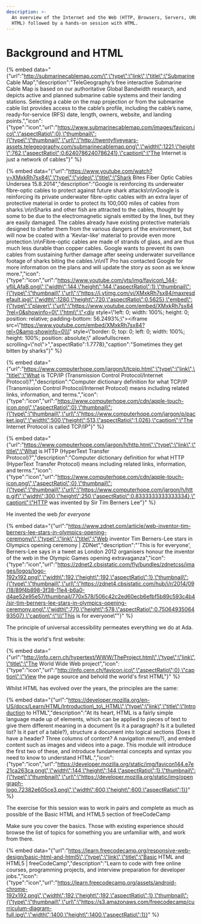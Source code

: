 ```yaml
---
description: >-
  An overview of the Internet and the Web (HTTP, Browsers, Servers, URLs and
  HTML) followed by a hands-on session with HTML.
---
```


# Background and HTML

{% embed data="{\"url\":\"http://submarinecablemap.com/\",\"type\":\"link\",\"title\":\"Submarine Cable Map\",\"description\":\"TeleGeography’s free interactive Submarine Cable Map is based on our authoritative Global Bandwidth research, and depicts active and planned submarine cable systems and their landing stations. Selecting a cable on the map projection or from the submarine cable list provides access to the cable’s profile, including the cable’s name, ready-for-service \(RFS\) date, length, owners, website, and landing points.\",\"icon\":{\"type\":\"icon\",\"url\":\"https://www.submarinecablemap.com/images/favicon.ico\",\"aspectRatio\":0},\"thumbnail\":{\"type\":\"thumbnail\",\"url\":\"http://twentyfiveyears-assets.telegeography.com/submarinecablemap.png\",\"width\":1221,\"height\":762,\"aspectRatio\":0.6240786240786241},\"caption\":\"The Internet is just a network of cables\"}" %}

{% embed data="{\"url\":\"https://www.youtube.com/watch?v=XMxkRh7sx84\",\"type\":\"video\",\"title\":\"Shark Bites Fiber Optic Cables Undersea 15.8.2014\",\"description\":\"Google is reinforcing its underwater fibre-optic cables to protect against future shark attacks\\n\\nGoogle is reinforcing its private underwater fibre-optic cables with an extra layer of protective material in order to protect its 100,000 miles of cables from sharks.\\n\\nSharks and other fish are attracted to the cables, thought by some to be due to the electromagnetic signals emitted by the lines, but they are easily damaged. The cables already have existing protective materials designed to shelter them from the various dangers of the environment, but will now be coated with a \'Kevlar-like\' material to provide even more protection.\\n\\nFibre-optic cables are made of strands of glass, and are thus much less durable than copper cables. Google wants to prevent its own cables from sustaining further damage after seeing underwater surveillance footage of sharks biting the cables.\\n\\nIT Pro has contacted Google for more information on the plans and will update the story as soon as we know more.\",\"icon\":{\"type\":\"icon\",\"url\":\"https://www.youtube.com/yts/img/favicon\_144-vfliLAfaB.png\",\"width\":144,\"height\":144,\"aspectRatio\":1},\"thumbnail\":{\"type\":\"thumbnail\",\"url\":\"https://i.ytimg.com/vi/XMxkRh7sx84/maxresdefault.jpg\",\"width\":1280,\"height\":720,\"aspectRatio\":0.5625},\"embed\":{\"type\":\"player\",\"url\":\"https://www.youtube.com/embed/XMxkRh7sx84?rel=0&showinfo=0\",\"html\":\"<div style=\\\"left: 0; width: 100%; height: 0; position: relative; padding-bottom: 56.2493%;\\\"><iframe src=\\\"https://www.youtube.com/embed/XMxkRh7sx84?rel=0&amp;showinfo=0\\\" style=\\\"border: 0; top: 0; left: 0; width: 100%; height: 100%; position: absolute;\\\" allowfullscreen scrolling=\\\"no\\\"></iframe></div>\",\"aspectRatio\":1.7778},\"caption\":\"Sometimes they get bitten by sharks\"}" %}

{% embed data="{\"url\":\"https://www.computerhope.com/jargon/t/tcpip.htm\",\"type\":\"link\",\"title\":\"What is TCP/IP \(Transmission Control Protocol/Internet Protocol\)?\",\"description\":\"Computer dictionary definition for what TCP/IP \(Transmission Control Protocol/Internet Protocol\) means including related links, information, and terms.\",\"icon\":{\"type\":\"icon\",\"url\":\"https://www.computerhope.com/cdn/apple-touch-icon.png\",\"aspectRatio\":0},\"thumbnail\":{\"type\":\"thumbnail\",\"url\":\"https://www.computerhope.com/jargon/p/packet.jpg\",\"width\":500,\"height\":513,\"aspectRatio\":1.026},\"caption\":\"The Internet Protocol is called TCP/IP\"}" %}

{% embed data="{\"url\":\"https://www.computerhope.com/jargon/h/http.htm\",\"type\":\"link\",\"title\":\"What is HTTP \(HyperText Transfer Protocol\)?\",\"description\":\"Computer dictionary definition for what HTTP \(HyperText Transfer Protocol\) means including related links, information, and terms.\",\"icon\":{\"type\":\"icon\",\"url\":\"https://www.computerhope.com/cdn/apple-touch-icon.png\",\"aspectRatio\":0},\"thumbnail\":{\"type\":\"thumbnail\",\"url\":\"https://www.computerhope.com/jargon/h/http.gif\",\"width\":300,\"height\":250,\"aspectRatio\":0.8333333333333334},\"caption\":\"HTTP was invented by Sir Tim Berners Lee\"}" %}

He invented the web _for everyone_

{% embed data="{\"url\":\"https://www.zdnet.com/article/web-inventor-tim-berners-lee-stars-in-olympics-opening-ceremony/\",\"type\":\"link\",\"title\":\"Web inventor Tim Berners-Lee stars in Olympics opening ceremony \| ZDNet\",\"description\":\"\'This is for everyone\', Berners-Lee says in a tweet as London 2012 organisers honour the inventor of the web in the Olympic Games opening extravaganza\",\"icon\":{\"type\":\"icon\",\"url\":\"https://zdnet2.cbsistatic.com/fly/bundles/zdnetcss/images/logos/logo-192x192.png\",\"width\":192,\"height\":192,\"aspectRatio\":1},\"thumbnail\":{\"type\":\"thumbnail\",\"url\":\"https://zdnet4.cbsistatic.com/hub/i/r/2014/09/18/89f4b898-3f38-11e4-b6a0-d4ae52e95e57/thumbnail/770x578/506c42c2ed60ecb6efbf5b89c593c4b4/sir-tim-berners-lee-stars-in-olympics-opening-ceremony.png\",\"width\":770,\"height\":578,\"aspectRatio\":0.7506493506493507},\"caption\":\"\\\"This is for everyone\\\"\"}" %}

The principle of universal accessibility permeates everything we do at Ada.

This is the world's first website:

{% embed data="{\"url\":\"http://info.cern.ch/hypertext/WWW/TheProject.html\",\"type\":\"link\",\"title\":\"The World Wide Web project\",\"icon\":{\"type\":\"icon\",\"url\":\"http://info.cern.ch/favicon.ico\",\"aspectRatio\":0},\"caption\":\"View the page source and behold the world\'s first HTML\"}" %}

Whilst HTML has evolved over the years, the principles are the same:

{% embed data="{\"url\":\"https://developer.mozilla.org/en-US/docs/Learn/HTML/Introduction\_to\_HTML\",\"type\":\"link\",\"title\":\"Introduction to HTML\",\"description\":\"At its heart, HTML is a fairly simple language made up of elements, which can be applied to pieces of text to give them different meaning in a document \(Is it a paragraph? Is it a bulleted list? Is it part of a table?\), structure a document into logical sections \(Does it have a header? Three columns of content? A navigation menu?\), and embed content such as images and videos into a page. This module will introduce the first two of these, and introduce fundamental concepts and syntax you need to know to understand HTML.\",\"icon\":{\"type\":\"icon\",\"url\":\"https://developer.mozilla.org/static/img/favicon144.e7e21ca263ca.png\",\"width\":144,\"height\":144,\"aspectRatio\":1},\"thumbnail\":{\"type\":\"thumbnail\",\"url\":\"https://developer.mozilla.org/static/img/opengraph-logo.72382e605ce3.png\",\"width\":600,\"height\":600,\"aspectRatio\":1}}" %}

The exercise for this session was to work in pairs and complete as much as possible of the Basic HTML and HTML5 section of freeCodeCamp

Make sure you cover the basics. Those with existing experience should browse the list of topics for something you are unfamiliar with, and work from there.

{% embed data="{\"url\":\"https://learn.freecodecamp.org/responsive-web-design/basic-html-and-html5\",\"type\":\"link\",\"title\":\"Basic HTML and HTML5 \| freeCodeCamp\",\"description\":\"Learn to code with free online courses, programming projects, and interview preparation for developer jobs.\",\"icon\":{\"type\":\"icon\",\"url\":\"https://learn.freecodecamp.org/assets/android-chrome-192x192.png\",\"width\":192,\"height\":192,\"aspectRatio\":1},\"thumbnail\":{\"type\":\"thumbnail\",\"url\":\"https://s3.amazonaws.com/freecodecamp/curriculum-diagram-full.jpg\",\"width\":1400,\"height\":1400,\"aspectRatio\":1}}" %}

